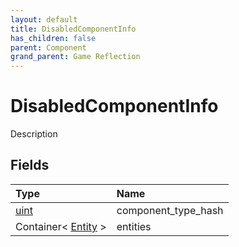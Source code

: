 ```yaml
---
layout: default
title: DisabledComponentInfo
has_children: false
parent: Component
grand_parent: Game Reflection
---
```

# DisabledComponentInfo
Description 

## Fields

| Type | Name |
|:----------|:--------------|
| [uint](/riftbreaker-wiki/docs/game-reflection/components/uint/) | component_type_hash |
| Container< [Entity](/riftbreaker-wiki/docs/game-reflection/classes/entity/) > | entities |

